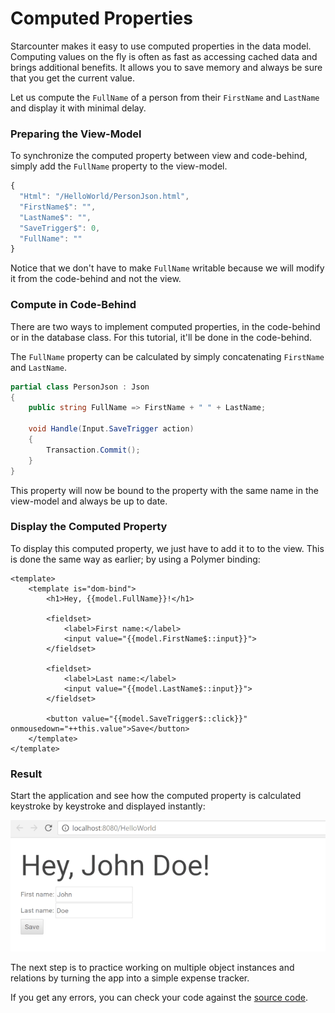 # Computed Properties

Starcounter makes it easy to use computed properties in the data model. Computing values on the fly is often as fast as accessing cached data and brings additional benefits. It allows you to save memory and always be sure that you get the current value.

Let us compute the `FullName` of a person from their `FirstName` and `LastName` and display it with minimal delay.

### Preparing the View-Model

To synchronize the computed property between view and code-behind, simply add the `FullName` property to the view-model.



```javascript
{
  "Html": "/HelloWorld/PersonJson.html",
  "FirstName$": "",
  "LastName$": "",
  "SaveTrigger$": 0,
  "FullName": ""
}
```

Notice that we don't have to make `FullName` writable because we will modify it from the code-behind and not the view.

### Compute in Code-Behind

There are two ways to implement computed properties, in the code-behind or in the database class. For this tutorial, it'll be done in the code-behind.

The `FullName` property can be calculated by simply concatenating `FirstName` and `LastName`.



```csharp
partial class PersonJson : Json
{
    public string FullName => FirstName + " " + LastName;

    void Handle(Input.SaveTrigger action)
    {
        Transaction.Commit();
    }
}
```

This property will now be bound to the property with the same name in the view-model and always be up to date.

### Display the Computed Property

To display this computed property, we just have to add it to to the view. This is done the same way as earlier; by using a Polymer binding:





```markup
<template>
    <template is="dom-bind">
        <h1>Hey, {{model.FullName}}!</h1>

        <fieldset>
            <label>First name:</label>
            <input value="{{model.FirstName$::input}}">
        </fieldset>

        <fieldset>
            <label>Last name:</label>
            <input value="{{model.LastName$::input}}">
        </fieldset>

        <button value="{{model.SaveTrigger$::click}}" onmousedown="++this.value">Save</button>
    </template>
</template>
```



### Result

Start the application and see how the computed property is calculated keystroke by keystroke and displayed instantly:



![](../.gitbook/assets/part4resized.gif)



The next step is to practice working on multiple object instances and relations by turning the app into a simple expense tracker.

If you get any errors, you can check your code against the [source code](https://github.com/StarcounterApps/HelloWorld/commit/3f3bf799371b3df1be058a40aa2f88f85f1343d6).

